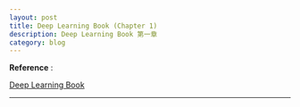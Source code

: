 ```yaml
---
layout: post
title: Deep Learning Book (Chapter 1)
description: Deep Learning Book 第一章
category: blog
---
```


**Reference** :

[Deep Learning Book](http://www.deeplearningbook.org/)

---

